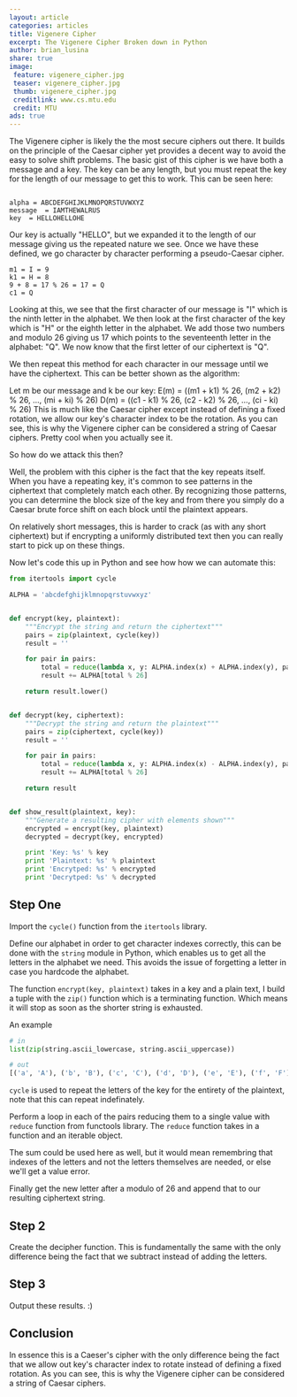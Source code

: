 ```yaml
---
layout: article
categories: articles
title: Vigenere Cipher
excerpt: The Vigenere Cipher Broken down in Python
author: brian_lusina
share: true
image:
 feature: vigenere_cipher.jpg
 teaser: vigenere_cipher.jpg
 thumb: vigenere_cipher.jpg
 creditlink: www.cs.mtu.edu
 credit: MTU
ads: true
---
```


The Vigenere cipher is likely the the most secure ciphers out there. It builds on the principle of the Caesar cipher yet provides a decent way to avoid the easy to solve shift problems. The basic gist of this cipher is we have both a message and a key. The key can be any length, but you must repeat the key for the length of our message to get this to work. This can be seen here:

```plain

alpha = ABCDEFGHIJKLMNOPQRSTUVWXYZ
message  = IAMTHEWALRUS
key  = HELLOHELLOHE
```

Our key is actually "HELLO", but we expanded it to the length of our message giving us the repeated nature we see. Once we have these defined, we go character by character performing a pseudo-Caesar cipher.

``` plain
m1 = I = 9
k1 = H = 8
9 + 8 = 17 % 26 = 17 = Q
c1 = Q
```

Looking at this, we see that the first character of our message is "I" which is the ninth letter in the alphabet. We then look at the first character of the key which is "H" or the eighth letter in the alphabet. We add those two numbers and modulo 26 giving us 17 which points to the seventeenth letter in the alphabet: "Q". We now know that the first letter of our ciphertext is "Q".

We then repeat this method for each character in our message until we have the ciphertext. This can be better shown as the algorithm:

Let m be our message and k be our key:
E(m) = ((m1 + k1) % 26, (m2 + k2) % 26, ..., (mi + ki) % 26)
D(m) = ((c1 - k1) % 26, (c2 - k2) % 26, ..., (ci - ki) % 26)
This is much like the Caesar cipher except instead of defining a fixed rotation, we allow our key's character index to be the rotation. As you can see, this is why the Vigenere cipher can be considered a string of Caesar ciphers. Pretty cool when you actually see it.

So how do we attack this then?

Well, the problem with this cipher is the fact that the key repeats itself. When you have a repeating key, it's common to see patterns in the ciphertext that completely match each other. By recognizing those patterns, you can determine the block size of the key and from there you simply do a Caesar brute force shift on each block until the plaintext appears.

On relatively short messages, this is harder to crack (as with any short ciphertext) but if encrypting a uniformly distributed text then you can really start to pick up on these things.

Now let's code this up in Python and see how how we can automate this:

``` python
from itertools import cycle

ALPHA = 'abcdefghijklmnopqrstuvwxyz'


def encrypt(key, plaintext):
    """Encrypt the string and return the ciphertext"""
    pairs = zip(plaintext, cycle(key))
    result = ''

    for pair in pairs:
        total = reduce(lambda x, y: ALPHA.index(x) + ALPHA.index(y), pair)
        result += ALPHA[total % 26]

    return result.lower()


def decrypt(key, ciphertext):
    """Decrypt the string and return the plaintext"""
    pairs = zip(ciphertext, cycle(key))
    result = ''

    for pair in pairs:
        total = reduce(lambda x, y: ALPHA.index(x) - ALPHA.index(y), pair)
        result += ALPHA[total % 26]

    return result


def show_result(plaintext, key):
    """Generate a resulting cipher with elements shown"""
    encrypted = encrypt(key, plaintext)
    decrypted = decrypt(key, encrypted)

    print 'Key: %s' % key
    print 'Plaintext: %s' % plaintext
    print 'Encrytped: %s' % encrypted
    print 'Decrytped: %s' % decrypted
```

## Step One

Import the `cycle()` function from the `itertools` library. 

Define our alphabet in order to get character indexes correctly, this can be done with the `string` module in Python, which enables us to get all the letters in the alphabet we need. This avoids the issue of forgetting a letter in case you hardcode the alphabet.

The function `encrypt(key, plaintext)` takes in a key and a plain text, I build a tuple with the `zip()` function which is a terminating function. Which means it will stop as soon as the shorter string is exhausted.

An example
``` python
# in
list(zip(string.ascii_lowercase, string.ascii_uppercase))

# out
[('a', 'A'), ('b', 'B'), ('c', 'C'), ('d', 'D'), ('e', 'E'), ('f', 'F'), ('g', 'G'), ('h', 'H'), ('i', 'I'), ('j', 'J'), ('k', 'K'), ('l', 'L'), ('m', 'M'), ('n', 'N'), ('o', 'O'), ('p', 'P'), ('q', 'Q'), ('r', 'R'), ('s', 'S'), ('t', 'T'), ('u', 'U'), ('v', 'V'), ('w', 'W'), ('x', 'X'), ('y', 'Y'), ('z', 'Z')]

```
`cycle` is used to repeat the letters of the key for the entirety of the plaintext, note that this can repeat indefinately.

Perform a loop in each of the pairs reducing them to a single value with `reduce` function from functools library. The `reduce` function takes in a function and an iterable object.

The sum could be used here as well, but it would mean remembring that indexes of the letters and not the letters themselves are needed, or else we'll get a value error.

Finally get the new letter after a modulo of 26 and append that to our resulting ciphertext string.

## Step 2

Create the decipher function. This is fundamentally the same with the only difference being the fact that we subtract instead of adding the letters.

## Step 3

Output these results. :)

## Conclusion

In essence this is a Caeser's cipher with the only difference being the fact that we allow out key's character index to rotate instead of defining a fixed rotation. As you can see, this is why the Vigenere cipher can be considered a string of Caesar ciphers.